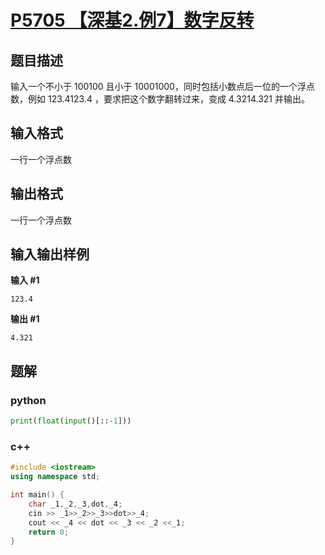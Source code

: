 # [P5705 【深基2.例7】数字反转](https://www.luogu.com.cn/problem/P5705)

## 题目描述

输入一个不小于 100100 且小于 10001000，同时包括小数点后一位的一个浮点数，例如 123.4123.4 ，要求把这个数字翻转过来，变成 4.3214.321 并输出。

## 输入格式

一行一个浮点数

## 输出格式

一行一个浮点数

## 输入输出样例

**输入 #1**

```
123.4
```

**输出 #1**

```
4.321
```

## 题解

### python

```python
print(float(input()[::-1]))
```

### c++

```cpp
#include <iostream>
using namespace std;

int main() {
    char _1,_2,_3,dot,_4;
    cin >> _1>>_2>>_3>>dot>>_4;
    cout << _4 << dot << _3 << _2 <<_1;
    return 0;
}
```



